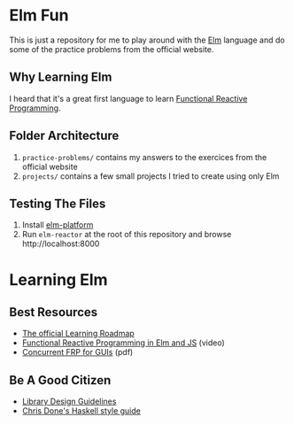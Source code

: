# Elm Fun

This is just a repository for me to play around with the [Elm](http://elm-lang.org) language and do some of the practice problems from the official website.

## Why Learning Elm

I heard that it's a great first language to learn [Functional Reactive Programming](http://elm-lang.org/learn/What-is-FRP.elm).

## Folder Architecture

1. `practice-problems/` contains my answers to the exercices from the official website
1. `projects/` contains a few small projects I tried to create using only Elm

## Testing The Files

1. Install [elm-platform](https://github.com/elm-lang/elm-platform#installers)
1. Run `elm-reactor` at the root of this repository and browse http://localhost:8000

# Learning Elm

## Best Resources

* [The official Learning Roadmap](http://elm-lang.org/learn/Roadmap.elm)
* [Functional Reactive Programming in Elm and JS](http://www.ustream.tv/recorded/46672791) (video)
* [Concurrent FRP for GUIs](http://elm-lang.org/papers/concurrent-frp.pdf) (pdf)

## Be A Good Citizen

* [Library Design Guidelines](http://library.elm-lang.org/DesignGuidelines.html)
* [Chris Done's Haskell style guide](https://github.com/chrisdone/haskell-style-guide)
